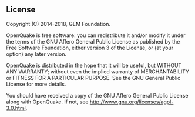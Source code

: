 ## License

Copyright (C) 2014-2018, GEM Foundation.

OpenQuake is free software: you can redistribute it and/or modify it
under the terms of the GNU Affero General Public License as published
by the Free Software Foundation, either version 3 of the License, or
(at your option) any later version.

OpenQuake is distributed in the hope that it will be useful,
but WITHOUT ANY WARRANTY; without even the implied warranty of
MERCHANTABILITY or FITNESS FOR A PARTICULAR PURPOSE.  See the
GNU General Public License for more details.

You should have received a copy of the GNU Affero General Public License
along with OpenQuake.  If not, see http://www.gnu.org/licenses/agpl-3.0.html.

